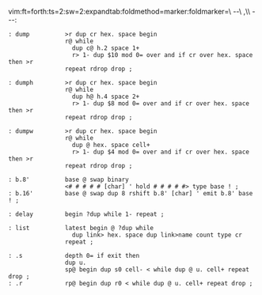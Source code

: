 vim:ft=forth:ts=2:sw=2:expandtab:foldmethod=marker:foldmarker=\\ --\ ,\\\ ---:

    : dump          >r dup cr hex. space begin
                    r@ while
                      dup c@ h.2 space 1+
                      r> 1- dup $10 mod 0= over and if cr over hex. space then >r
                    repeat rdrop drop ;

    : dumph         >r dup cr hex. space begin
                    r@ while
                      dup h@ h.4 space 2+
                      r> 1- dup $8 mod 0= over and if cr over hex. space then >r
                    repeat rdrop drop ;

    : dumpw         >r dup cr hex. space begin
                    r@ while
                      dup @ hex. space cell+
                      r> 1- dup $4 mod 0= over and if cr over hex. space then >r
                    repeat rdrop drop ;

    : b.8'          base @ swap binary
                    <# # # # # [char] ' hold # # # # #> type base ! ;
    : b.16'         base @ swap dup 8 rshift b.8' [char] ' emit b.8' base ! ;

    : delay         begin ?dup while 1- repeat ;

    : list          latest begin @ ?dup while
                      dup link> hex. space dup link>name count type cr
                    repeat ;

    : .s            depth 0= if exit then
                    dup u.
                    sp@ begin dup s0 cell- < while dup @ u. cell+ repeat drop ;
    : .r            rp@ begin dup r0 < while dup @ u. cell+ repeat drop ;
